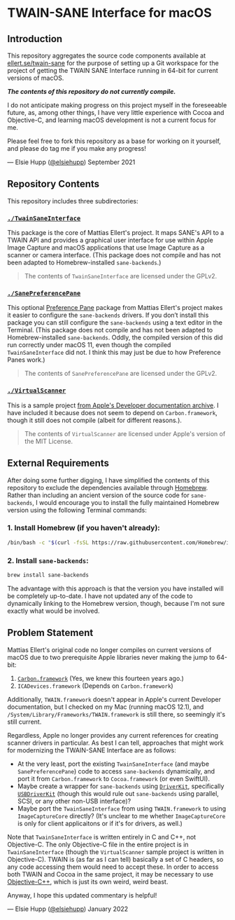 # TWAIN-SANE Interface for macOS

## Introduction

This repository aggregates the source code components available at [ellert.se/twain-sane](http://www.ellert.se/twain-sane/) for the purpose of setting up a Git workspace for the project of getting the TWAIN SANE Interface running in 64-bit for current versions of macOS.

***The contents of this repository do not currently compile.***

I do not anticipate making progress on this project myself in the foreseeable future, as, among other things, I have very little experience with Cocoa and Objective-C, and learning macOS development is not a current focus for me.

Please feel free to fork this repository as a base for working on it yourself, and please do tag me if you make any progress!

— Elsie Hupp ([@elsiehupp](https://github.com/elsiehupp)) September 2021

## Repository Contents

This repository includes three subdirectories:

### [`./TwainSaneInterface`](./TwainSaneInterface)

This package is the core of Mattias Ellert's project. It maps SANE's API to a TWAIN API and provides a graphical user interface for use within Apple Image Capture and macOS applications that use Image Capture as a scanner or camera interface. (This package does not compile and has not been adapted to Homebrew-installed `sane-backends`.)

> The contents of `TwainSaneInterface` are licensed under the GPLv2.

### [`./SanePreferencePane`](./SanePreferencePane)

This optional [Preference Pane](https://developer.apple.com/documentation/preferencepanes) package from Mattias Ellert's project makes it easier to configure the `sane-backends` drivers. If you don’t install this package you can still configure the `sane-backends` using a text editor in the Terminal. (This package does not compile and has not been adapted to Homebrew-installed `sane-backends`. Oddly, the compiled version of this did run correctly under macOS 11, even though the compiled `TwainSaneInterface` did not. I think this may just be due to how Preference Panes work.)

> The contents of `SanePreferencePane` are licensed under the GPLv2.

### [`./VirtualScanner`](./VirtualScanner)

This is a sample project [from Apple's Developer documentation archive](https://developer.apple.com/library/archive/samplecode/VirtualScanner/Introduction/Intro.html). I have included it because does not seem to depend on `Carbon.framework`, though it still does not compile (albeit for different reasons.).

> The contents of `VirtualScanner` are licensed under Apple's version of the MIT License.

## External Requirements

After doing some further digging, I have simplified the contents of this repository to exclude the dependencies available through [Homebrew](https://brew.sh/). Rather than including an ancient version of the source code for `sane-backends`, I would encourage you to install the fully maintained Homebrew version using the following Terminal commands:

### 1. Install Homebrew (if you haven't already):

```bash
/bin/bash -c "$(curl -fsSL https://raw.githubusercontent.com/Homebrew/install/HEAD/install.sh)"
```

### 2. Install `sane-backends`:

```bash
brew install sane-backends
```

The advantage with this approach is that the version you have installed will be completely up-to-date. I have not updated any of the code to dynamically linking to the Homebrew version, though, because I'm not sure exactly what would be involved.

## Problem Statement

Mattias Ellert's original code no longer compiles on current versions of macOS due to two prerequisite Apple libraries never making the jump to 64-bit:

1. [`Carbon.framework`](https://en.wikipedia.org/wiki/Carbon_(API)) (Yes, we knew this fourteen years ago.)
2. `ICADevices.framework` (Depends on `Carbon.framework`)

Additionally, `TWAIN.framework` doesn't appear in Apple's current Developer documentation, but I checked on my Mac (running macOS 12.1), and `/System/Library/Frameworks/TWAIN.framework` is still there, so seemingly it's still current.

Regardless, Apple no longer provides any current references for creating scanner drivers in particular. As best I can tell, approaches that might work for modernizing the TWAIN-SANE Interface are as follows:

* At the very least, port the existing `TwainSaneInterface` (and maybe `SanePreferencePane`) code to access `sane-backends` dynamically, and port it from `Carbon.framework` to `Cocoa.framework` (or even SwiftUI).
* Maybe create a wrapper for `sane-backends` using [`DriverKit`](https://developer.apple.com/documentation/driverkit), specifically [`USBDriverKit`](https://developer.apple.com/documentation/usbdriverkit) (though this would rule out `sane-backends` using parallel, SCSI, or any other non-USB interface)?
* Maybe port the `TwainSaneInterface` from using `TWAIN.framework` to using `ImageCaptureCore` directly? (It's unclear to me whether `ImageCaptureCore` is only for client applicaitons or if it's for drivers, as well.)

Note that `TwainSaneInterface` is written entirely in C and C++, not Objective-C. The only Objective-C file in the entire project is in `TwainSaneInterface` (though the `VirtualScanner` sample project is written in Objective-C). TWAIN is (as far as I can tell) basically a set of C headers, so any code accessing them would need to accept these. In order to access both TWAIN and Cocoa in the same project, it may be necessary to use [Objective-C++](https://objectivecpp.johnholdsworth.com/intro.html), which is just its own weird, weird beast.

Anyway, I hope this updated commentary is helpful!

— Elsie Hupp ([@elsiehupp](https://github.com/elsiehupp)) January 2022
